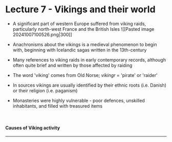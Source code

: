 # Lecture 7 - Vikings and their world


- A significant part of western Europe suffered from viking raids, particularly north-west France and the British Isles
![[Pasted image 20241007100526.png|300]]

- Anachronisms about the vikings is a medieval phenomenon to begin with, beginning with Icelandic sagas written in the 13th-century
- Many references to viking raids in early contemporary records, although often quite brief and written by those affected by raiding
- The word 'viking' comes from Old Norse; *vikingr* = 'pirate' or 'raider'
- In sources vikings are usually identified by their ethnic roots (i.e. Danish) or their religion (i.e. paganism)
- Monasteries were highly vulnerable - poor defences, unskilled inhabitants, and filled with treasured items
</br>

#### Causes of Viking activity

****

